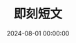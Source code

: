 ---
title: 即刻短文
date: 2024-08-01 00:00:00
type: says
cover: ""
desc: 分享生活的小确幸
leftend: ""
rightend: ""
---